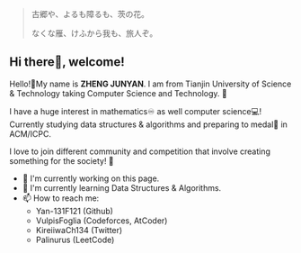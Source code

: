 > 古郷や、よるも障るも、茨の花。
> 
> なくな雁、けふから我も、旅人ぞ。
## Hi there👋, welcome!
Hello!👋My name is **ZHENG JUNYAN**. I am from Tianjin University of Science & Technology taking Computer Science and Technology. 🏫

I have a huge interest in mathematics♾️ as well computer science💻! Currently studying data structures & algorithms and preparing to medal🥇 in ACM/ICPC.

I love to join different community and competition that involve creating something for the society! 🙋

- 🔭 I'm currently working on this page.
- 🌱 I'm currently learning Data Structures & Algorithms.
- 📫 How to reach me:
  + Yan-131F121 (Github)
  + VulpisFoglia (Codeforces, AtCoder)
  + KireiiwaCh134 (Twitter)
  + Palinurus (LeetCode)
